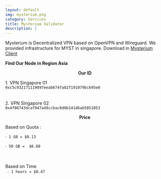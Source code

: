```yaml
---
layout: default
img: mysterium.png
category: Services
title: Mysterium Validator
description: |
---
```

Mysterium is Decentralized VPN based on OpenVPN and Wireguard. We provided infrastructure for MYST in singapore. Download in [Mysterium Client](https://www.mysteriumvpn.com/download)

<b>Find Our Node in Region Asia</b>
<p align="center"><b>Our ID</b></p>
1. VPN Singapore 01 
<code align="center">
0xc5c932171119897eeab674fa82f191079bc695e0
</code>
<br>
<br>
2. VPN Singapore 02
<code align="center">
0x4f08743dcaf947a49ccbac8d0b141d6ab5851053
</code>


<p align="center"><b>Price</b></p>
Based on Quota : <br>
<code align="center">
⁃ 1 GB = $0.13 <br>
⁃ 50 GB =  $6.68
</code>
<br><br>

Based on Time <br>
<code align="center">
⁃ 1 hours = $0.47 
</code>


